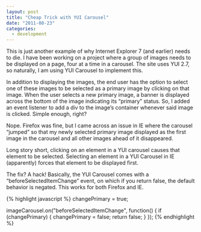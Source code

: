 ```yaml
---
layout: post
title: "Cheap Trick with YUI Carousel"
date: "2011-08-23"
categories:
  - development
---
```


This is just another example of why Internet Explorer 7 (and earlier) needs to die. I have been working on a project where a group of images needs to be displayed on a page, four at a time in a carousel. The site uses YUI 2.7, so naturally, I am using YUI Carousel to implement this.

In addition to displaying the images, the end user has the option to select one of these images to be selected as a primary image by clicking on that image. When the user selects a new primary image, a banner is displayed across the bottom of the image indicating its “primary” status. So, I added an event listener to add a div to the image’s container whenever said image is clicked. Simple enough, right?

Nope. Firefox was fine, but I came across an issue in IE where the carousel “jumped” so that my newly selected primary image displayed as the first image in the carousel and all other images ahead of it disappeared.

Long story short, clicking on an element in a YUI carousel causes that element to be selected. Selecting an element in a YUI Carousel in IE (apparently) forces that element to be displayed first.

The fix? A hack!  Basically, the YUI Carousel comes with a “beforeSelectedItemChange” event, on which if you return false, the default behavior is negated.  This works for both Firefox and IE.

{% highlight javascript %}
changePrimary = true;

imageCarousel.on("beforeSelectedItemChange", function() {
  if (changePrimary) {
    changePrimary = false;
    return false;
  }
});
{% endhighlight %}
